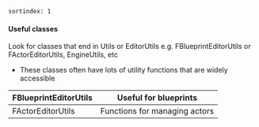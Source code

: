     sortindex: 1

#### Useful classes

Look for classes that end in Utils or EditorUtils e.g. FBlueprintEditorUtils or FActorEditorUtils, EngineUtils, etc

- These classes often have lots of utility functions that are widely accessible

| FBlueprintEditorUtils | Useful for blueprints         |
| --------------------- | ----------------------------- |
| FActorEditorUtils     | Functions for managing actors |
